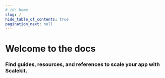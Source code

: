 ```yaml
---
# id: home
slug: /
hide_table_of_contents: true
pagination_next: null
---
```


# Welcome to the docs

### Find guides, resources, and references to scale your app with Scalekit.
